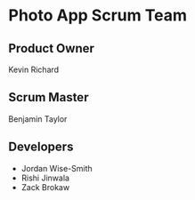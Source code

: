 # Photo App Scrum Team
## Product Owner
Kevin Richard
## Scrum Master
Benjamin Taylor
## Developers
- Jordan Wise-Smith
- Rishi Jinwala
- Zack Brokaw
